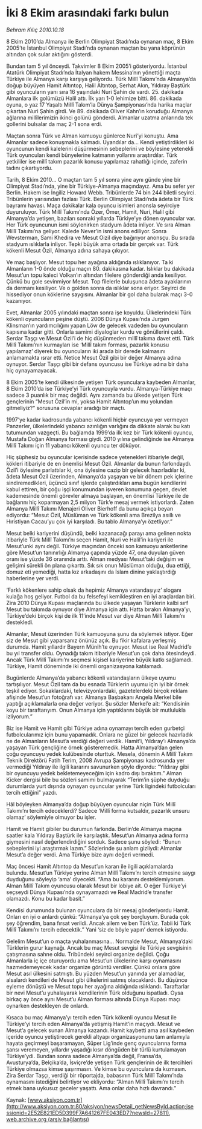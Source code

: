 # İki 8 Ekim arasındaki farkı bulun

*Behram Kılıç 2010.10.18*

<font class="agenda2NewsSpot">
 8 Ekim 2010’da Almanya ile Berlin Olimpiyat Stadı’nda oynanan maç, 8 Ekim 2005’te İstanbul Olimpiyat Stadı’nda oynanan maçtan bu yana köprünün altından çok sular aktığını gösterdi.
</font>
<font class="newsDetail">
 <p>
  <p class="MsoNormal">
   Bundan tam 5 yıl önceydi. Takvimler 8 Ekim 2005’i gösteriyordu. İstanbul Atatürk Olimpiyat Stadı’nda İtalyan hakem Messina’nın yönettiği maçta Türkiye ile Almanya karşı karşıya geliyordu. Türk Millî Takımı’nda Almanya’da doğup büyüyen Hamit Altıntop, Halil Altıntop, Serhat Akın, Yıldıray Baştürk gibi oyuncuların yanı sıra 16 yaşındaki Nuri Şahin de vardı. 25. dakikada Almanlara ilk golümüzü Halil attı. İlk yarı 1-0 lehimize bitti. 86. dakikada oyuna, o yaz 17 Yaşaltı Millî Takım’la Dünya Şampiyonası’nda harika maçlar çıkartan Nuri Şahin girdi. Ve 89. dakikada Oliver Kahn’ın koruduğu Almanya ağlarına millîlerimizin ikinci golünü gönderdi. Almanlar uzatma anlarında tek gollerini bulsalar da maç 2-1 sona erdi.
  </p>
  <p class="MsoNormal">
   Maçtan sonra Türk ve Alman kamuoyu günlerce Nuri’yi konuştu. Ama Almanlar sadece konuşmakla kalmadı. Uyandılar da... Kendi yetiştirdikleri iki oyuncunun kendi kalelerini düşürmesinin sebeplerini ve böylesine yetenekli Türk oyuncuları kendi bünyelerine katmanın yollarını araştırdılar. Türk yetkililer ise millî takım pazarlık konusu yapılamaz rahatlığı içinde, zaferin tadını çıkartıyordu.
  </p>
  <p class="MsoNormal">
   Tarih, 8 Ekim 2010... O maçtan tam 5 yıl sonra yine aynı günde yine bir Olimpiyat Stadı’nda, yine bir Türkiye-Almanya maçındayız. Ama bu sefer yer Berlin. Hakem ise İngiliz Howard Webb. Tribünlerde 74 bin 244 biletli seyirci. Tribünlerin yarısından fazlası Türk. Berlin Olimpiyat Stadı’nda âdeta bir Türk bayramı havası. Maça dakikalar kala oyuncu isimleri anonsla seyirciye duyuruluyor. Türk Millî Takımı’nda Özer, Ömer, Hamit, Nuri, Halil gibi Almanya’da yetişen, bazıları sonraki yıllarda Türkiye’ye dönen oyuncular var. Her Türk oyuncunun ismi söylenirken stadyum âdeta inliyor. Ve sıra Alman Millî Takımı’na geliyor. Kalede Never’in ismi anons ediliyor. Sonra Wevsterman, Sami Khedira ve Mesut Oizil diye bağırıyor anonsçu. Bu sırada stadyum ıslıklarla inliyor. Tepki büyük ama ortada bir gerçek var. Türk kökenli Mesut Özil, Almanya adına sahaya çıkıyor.
  </p>
  <p class="MsoNormal">
   Ve maç başlıyor. Mesut topu her ayağına aldığında ıslıklanıyor. Ta ki Almanların 1-0 önde olduğu maçın 80. dakikasına kadar. Islıklar bu dakikada Mesut’un topu kaleci Volkan’ın altından filelere gönderdiği anda kesiliyor. Çünkü bu gole sevinmiyor Mesut. Top filelerle buluşunca âdeta ayaklarının da dermanı kesiliyor. Ve o golden sonra da ıslıklar sona eriyor. Seyirci de hissediyor onun köklerine saygısını. Almanlar bir gol daha bularak maçı 3-0 kazanıyor.
  </p>
  <p class="MsoNormal">
   Evet, Almanlar 2005 yılındaki maçtan sonra işe koyuldu. Ülkelerindeki Türk kökenli oyuncuların peşine düştü. 2006 Dünya Kupası’nda Jurgen Klinsman’ın yardımcılığını yapan Löw de gelecek vadeden bu oyuncuların kapısına kadar gitti. Onlarla samimi diyaloglar kurdu ve gönüllerini çaldı. Serdar Taşçı ve Mesut Özil’i de hiç düşünmeden millî takıma davet etti. Türk Millî Takımı’nın kurmayları ise ‘Millî takım forması, pazarlık konusu yapılamaz’ diyerek bu oyuncuların iki arada bir derede kalmasını anlamamakta ısrar etti. Netice Mesut Özil gibi bir değer Almanya adına oynuyor. Serdar Taşçı gibi bir defans oyuncusu ise Türkiye adına bir daha hiç oynayamayacak.
  </p>
  <p class="MsoNormal">
   8 Ekim 2005’te kendi ülkesinde yetişen Türk oyunculara kaybeden Almanlar, 8 Ekim 2010’da ise Türkiye’yi Türk oyuncuyla vurdu. Almanya-Türkiye maçı sadece 3 puanlık bir maç değildi. Aynı zamanda bu ülkede yetişen Türk gençlerinin “Mesut Özil’in mi, yoksa Hamit Altıntop’un mu yolundan gitmeliyiz?” sorusuna cevaplar aradığı bir maçtı.
  </p>
  <p class="MsoNormal">
   1997’ye kadar kadrosunda yabancı kökenli hiçbir oyuncuya yer vermeyen Panzerler, ülkelerindeki yabancı azınlığın varlığını da dikkate alarak bu katı tutumundan vazgeçti. Bu bağlamda 1999’da ilk kez bir Türk kökenli oyuncu, Mustafa Doğan Almanya forması giydi. 2010 yılına gelindiğinde ise Almanya Millî Takımı için 11 yabancı kökenli oyuncu ter döküyor.
  </p>
  <p class="MsoNormal">
   Hiç şüphesiz bu oyuncular içerisinde sadece yetenekleri itibariyle değil, kökleri itibariyle de en önemlisi Mesut Özil. Almanlar da bunun farkındaydı. Özil’i öylesine parlattılar ki, ona öylesine cazip bir gelecek hazırladılar ki, âdeta Mesut Özil üzerinden, Almanya’da yaşayan ve bir dönem pek içlerine sindiremedikleri, üçüncü sınıf işlerde çalıştırdıkları ama bugün kendilerini kabul ettiren, bir çoğu işçi konumundan işveren konumuna geçen, devlet kademesinde önemli görevler almaya başlayan, en önemlisi Türkiye ile de bağlarını hiç koparmayan 2,5 milyon Türk’e mesaj vermek istiyorlardı. Zaten Almanya Millî Takımı Menajeri Oliver Bierhoff da bunu açıkça beyan ediyordu: “Mesut Özil, Müslüman ve Türk kökenli ama Brezilya asıllı ve Hıristiyan Cacau’yu çok iyi karşıladı. Bu tablo Almanya’yı özetliyor.”
  </p>
  <p class="MsoNormal">
   Mesut belki kariyerini düşündü, belki kazanacağı parayı ama gelinen nokta itibariyle Türk Millî Takımı’nı seçen Hamit, Nuri ve Halil’in kariyeri ile Mesut’unki aynı değil. Türkiye maçından önceki son kamuoyu anketlerine göre Mesut’un tanınırlığı Almanya çapında yüzde 47, ona duyulan güven oranı ise yüzde 36 oranında arttı. Alman medyası Mesut’taki değişim ve gelişimi sürekli ön plana çıkarttı. Sık sık onun Müslüman olduğu, dua ettiği, domuz eti yemediği, hatta kız arkadaşını da İslam dinine yaklaştırdığı haberlerine yer verdi.
  </p>
  <p class="MsoNormal">
   ‘Farklı kökenlere sahip olsak da hepimiz Almanya vatandaşıyız’ sloganı kulağa hoş geliyor. Futbol da bu felsefeyi kemikleştiren en iyi araçlardan biri. Zira 2010 Dünya Kupası maçlarında bu ülkede yaşayan Türklerin kalbi sırf Mesut bu takımda oynuyor diye Almanya için attı. Hatta bırakın Almanya’yı, Türkiye’deki birçok kişi de ilk 11’inde Mesut var diye Alman Millî Takımı’nı destekledi.
  </p>
  <p class="MsoNormal">
   Almanlar, Mesut üzerinden Türk kamuoyuna şunu da söylemek istiyor. Eğer siz de Mesut gibi yaparsanız önünüz açık. Bu fikir kafalara yerleşmiş durumda. Hamit yıllardır Bayern Münih’te oynuyor. Mesut ise Real Madrid’e bu yıl transfer oldu. Oynadığı takım itibariyle Mesut’un çok daha ötesindeydi. Ancak Türk Millî Takımı’nı seçmesi kişisel kariyerine büyük katkı sağlamadı. Türkiye, Hamit döneminde iki önemli organizasyona katılamadı.
  </p>
  <p class="MsoNormal">
   Bugünlerde Almanya’da yabancı kökenli vatandaşların ülkeye uyumu tartışılıyor. Mesut Özil tam da bu esnada Türklerin uyumu için iyi bir örnek teşkil ediyor. Sokaklardaki, televizyonlardaki, gazetelerdeki birçok reklam afişinde Mesut’un fotoğrafı var. Almanya Başbakanı Angela Merkel bile yaptığı açıklamalarla ona değer veriyor. Şu sözler Merkel’e ait: “Kendisinin koyu bir taraftarıyım. Onun Almanya için yaptıklarını büyük bir mutlulukla izliyorum.”
  </p>
  <p class="MsoNormal">
   Biz ise Hamit ve Hamit gibi Türkiye adına oynamayı tercih eden gurbetçi futbolcularımız için bunu yapamadık. Onlara ne güzel bir gelecek hazırladık ne de Almanların Mesut’a verdiği değeri verdik. Hamit’i, Yıldıray’ı Almanya’da yaşayan Türk gençliğine örnek gösteremedik. Hatta Almanya’dan gelen çoğu oyuncuyu yedek kulübesinde oturttuk. Mesela, dönemin A Millî Takım Teknik Direktörü Fatih Terim, 2008 Avrupa Şampiyonası kadrosunda yer vermediği Yıldıray ile ilgili kararını savunurken şöyle diyordu: “Yıldıray gibi bir oyuncuyu yedek bekletemeyeceğim için kadro dışı bıraktım.” Alman Kicker dergisi bile bu sözleri samimi bulmayarak “Terim’in şüphe duyduğu durumlarda yurt dışında oynayan oyuncular yerine Türk ligindeki futbolcuları tercih ettiğini” yazdı.
  </p>
  <p class="MsoNormal">
   Hâl böyleyken Almanya’da doğup büyüyen oyuncular niçin Türk Millî Takımı’nı tercih edeceklerdi? Sadece ‘Millî forma kutsaldır, pazarlık unsuru olamaz’ söylemiyle olmuyor bu işler.
  </p>
  <p class="MsoNormal">
   Hamit ve Hamit gibiler bu durumun farkında. Berlin’de Almanya maçına saatler kala Yıldıray Baştürk ile karşılaştık. Mesut’un Almanya adına forma giymesini nasıl değerlendirdiğini sorduk. Sadece şunu söyledi: “Bunun sebeplerini iyi araştırmak lazım.” Sözlerinde şu anlam gizliydi: Almanlar Mesut’a değer verdi. Ama Türkiye bize aynı değeri vermedi.
  </p>
  <p class="MsoNormal">
   Maç öncesi Hamit Altıntop da Mesut’un kararı ile ilgili açıklamalarda bulundu. Mesut’un Türkiye yerine Alman Millî Takımı’nı tercih etmesine saygı duyduğunu söyleyip ‘ama’ diyecekti. “Ama bu kararını desteklemiyorum. Alman Millî Takım oyuncusu olarak Mesut bir lobiye ait. O eğer Türkiye’yi seçseydi Dünya Kupası’nda oynayamazdı ve Real Madrid’e transfer olamazdı. Konu bu kadar basit.”
  </p>
  <p class="MsoNormal">
   Kendisi durumunda bulunan oyunculara da bir mesaj gönderiyordu Hamit. Onları en iyi o anlardı çünkü: “Almanya’ya çok şey borçluyum. Burada çok şey öğrendim, bana fırsat verildi. Ancak ailem ve ben Türk’üz. Tabii ki Türk Millî Takımı’nı tercih edecektik.” Yani ‘siz de böyle yapın’ demek istiyordu.
  </p>
  <p class="MsoNormal">
   Gelelim Mesut’un o maçta yuhalanmasına... Normalde Mesut, Almanya’daki Türklerin gurur kaynağı. Ancak bu maç Mesut sevgisi ile Türkiye sevgisinin çatışmasına sahne oldu. Tribündeki seyirci organize değildi. Çoğu Almanlarla iç içe oturuyordu ama Mesut’un ülkelerine karşı oynamasını hazmedemeyecek kadar organize görüntü verdiler. Çünkü onlara göre Mesut asıl ülkesini satmıştı. Bu yüzden Mesut’un yanında yer alamadılar, alsalardı kendileri de Mesut gibi ülkelerini satmış olacaklardı. Bu düşünce eyleme dönüştü ve Mesut topu her ayağına aldığında ıslıklandı. Taraftarlar bir nevi Mesut’u yuhalayarak kendilerinin Türk olduğunu ispatladı. Oysa birkaç ay önce aynı Mesut’u Alman forması altında Dünya Kupası maçı oynarken destekleyen de onlardı.
  </p>
  <p class="MsoNormal">
   Kısaca bu maç Almanya’yı tercih eden Türk kökenli oyuncu Mesut ile Türkiye’yi tercih eden Almanya’da yetişmiş Hamit’in maçıydı. Mesut ve Mesut’a gelecek sunan Almanya kazandı. Hamit kaybetti ama asıl kaybeden içeride oyuncu yetiştirecek gerekli altyapı organizasyonunu tam anlamıyla hayata geçirmeyi başaramayan, Süper Lig’inde genç oyuncularına forma şansı veremeyen, yıllardır yaşadığı kısır döngüden bir türlü kurtulamayan Türkiye’ydi. Bundan sonra sadece Almanya’da değil, Fransa’da, Avusturya’da, Belçika’da, İsviçre’de yetişen Türk gençlerinin de ilk tercihleri Türkiye olmazsa kimse şaşırmasın. Ve kimse bu oyunculara da kızmasın. Zira Serdar Taşçı, verdiği bir röportajda, babasının Türk Millî Takımı’nda oynamasını istediğini belirtiyor ve ekliyordu: “Alman Millî Takımı’nı tercih etmek bana uykusuz geceler yaşattı. Ama onlar daha hızlı davrandı.”
  </p>
  <p class="MsoNormal">
  </p>
 </p>
</font>

Kaynak: [www.aksiyon.com.tr](http://www.aksiyon.com.tr:80/aksiyon/newsDetail_getNewsById.action;jsessionid=2E52E821ED5D399F7A641267FE043ED7?newsId=27811), [web.archive.org (arşiv bağlantısı)](http://web.archive.org/web/20101021102202/http://www.aksiyon.com.tr:80/aksiyon/newsDetail_getNewsById.action;jsessionid=2E52E821ED5D399F7A641267FE043ED7?newsId=27811)
